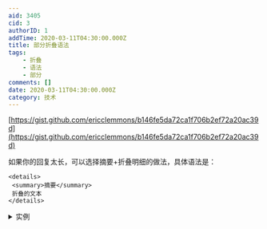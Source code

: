 ```yaml
---
aid: 3405
cid: 3
authorID: 1
addTime: 2020-03-11T04:30:00.000Z
title: 部分折叠语法
tags:
    - 折叠
    - 语法
    - 部分
comments: []
date: 2020-03-11T04:30:00.000Z
category: 技术
---
```


[https://gist.github.com/ericclemmons/b146fe5da72ca1f706b2ef72a20ac39d](https://gist.github.com/ericclemmons/b146fe5da72ca1f706b2ef72a20ac39d)

如果你的回复太长，可以选择摘要+折叠明细的做法，具体语法是：

    <details>
     <summary>摘要</summary>
     折叠的文本
    </details>
    

<details><summary>实例</summary> 折叠的文本</details>
